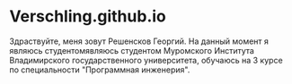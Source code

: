 # Verschling.github.io
Здраствуйте, меня зовут Решенсков Георгий. На данный момент я являюсь студентомявляюсь студентом Муромского Института Владимирского государственного университета, обучаюсь на 3 курсе по специальности "Программная инженерия".
